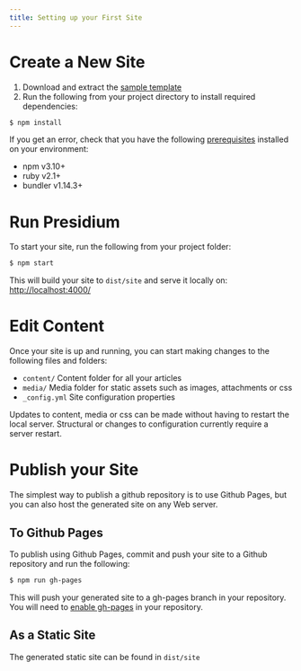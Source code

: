 ```yaml
---
title: Setting up your First Site
---
```


# Create a New Site
1. Download and extract the [sample template](https://github.com/SPANDigital/presidium-template)
2. Run the following from your project directory to install required dependencies:

```sh
$ npm install
```

If you get an error, check that you have the following [prerequisites](/prerequisites/) installed on your environment:
- npm v3.10+
- ruby v2.1+
- bundler v1.14.3+

# Run Presidium
To start your site, run the following from your project folder:
```sh
$ npm start
```

This will build your site to `dist/site` and serve it locally on: [http://localhost:4000/](http://localhost:4000/)

# Edit Content

Once your site is up and running, you can start making changes to the following files and folders:

- `content/` Content folder for all your articles
- `media/` Media folder for static assets such as images, attachments or css
- `_config.yml` Site configuration properties

Updates to content, media or css can be made without having to restart the local server. 
Structural or changes to configuration currently require a server restart.

# Publish your Site
The simplest way to publish a github repository is to use Github Pages, but you can also host the generated site on any Web server.
## To Github Pages
To publish using Github Pages, commit and push your site to a Github repository and run the following:
```sh
$ npm run gh-pages
```
This will push your generated site to a gh-pages branch in your repository. You will need to 
[enable gh-pages](https://help.github.com/articles/configuring-a-publishing-source-for-github-pages/) 
in your repository.

## As a Static Site
The generated static site can be found in `dist/site`